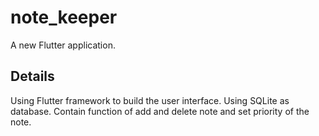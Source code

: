 # note_keeper

A new Flutter application.

## Details

Using Flutter framework to build the user interface.
Using SQLite as database.
Contain function of add and delete note and set priority of the
note.



